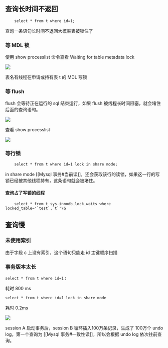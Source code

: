 ## 查询长时间不返回

```
	select * from t where id=1;
```

查询一条语句长时间不返回大概率表被锁住了

### 等 MDL 锁
使用 show processlist 命令查看 Waiting for table metadata lock

![](https://mynoteimage.oss-cn-beijing.aliyuncs.com/note/2021-11-20-073558.jpg)

表名有线程在申请或持有表 t 的 MDL 写锁


### 等 flush

flush 会等待正在运行的 sql 结束运行，如果 flush 被线程长时间阻塞，就会堵住后面的查询语句。

![](https://mynoteimage.oss-cn-beijing.aliyuncs.com/note/2021-11-20-075245.jpg)

查看 show processlist

![](https://mynoteimage.oss-cn-beijing.aliyuncs.com/note/2021-11-20-075258.jpg)


### 等行锁
``` mysql
	select * from t where id=1 lock in share mode;
```

in share mode [[Mysql 事务#当前读]]，还会获取该行的读锁，如果这一行的写锁已经被其他线程持有，这条语句就会被堵住。

#### 查询占了写锁的线程

``` mysql
	select * from t sys.innodb_lock_waits where locked_table='`test`.`t`'\G
```


## 查询慢
### 未使用索引

由于字段 c 上没有索引，这个语句只能走 id 主键顺序扫描

### 事务版本太长

``` mysql
select * from t where id=1；
```

耗时 800 ms

``` mysql
select * from t where id=1 lock in share mode
```

耗时 0.2ms


![](https://mynoteimage.oss-cn-beijing.aliyuncs.com/note/2021-11-20-080043.jpg)

session A 启动事务后，session B 循环插入100万条记录，生成了 100万个 undo log。第一个查询为 [[Mysql 事务#一致性读]]，所以会根据 undo log 依次往前查询。